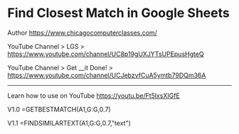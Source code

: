 # Find Closest Match in Google Sheets

Author https://www.chicagocomputerclasses.com/

YouTube Channel > LGS > https://www.youtube.com/channel/UC8p19gUXJYTsUPEpusHgteQ

YouTube Channel > Get __it Done! > https://www.youtube.com/channel/UCJebzvfCuA5ymtb79DQm36A

-----------------------------------------------

Learn how to use on YouTube https://youtu.be/Ft5lxsXIGfE

V1.0
=GETBESTMATCH(A1,G:G,0.7)

V1.1
=FINDSIMILARTEXT(A1,G:G,0.7,"text")

